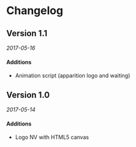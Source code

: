 # Changelog


## Version 1.1
*2017-05-16*

#### Additions

 -  Animation script (apparition logo and waiting)


## Version 1.0
*2017-05-14*

#### Additions

  - Logo NV with HTML5 canvas
